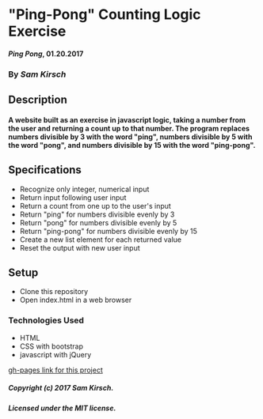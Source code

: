 # "Ping-Pong" Counting Logic Exercise

#### _Ping Pong_, 01.20.2017

### By _Sam Kirsch_

## Description

#### A website built as an exercise in javascript logic, taking a number from the user and returning a count up to that number. The program replaces numbers divisible by 3 with the word "ping", numbers divisible by 5 with the word "pong", and numbers divisible by 15 with the word "ping-pong".

## Specifications

* Recognize only integer, numerical input
* Return input following user input
* Return a count from one up to the user's input
* Return "ping" for numbers divisible evenly by 3
* Return "pong" for numbers divisible evenly by 5
* Return "ping-pong" for numbers divisible evenly by 15
* Create a new list element for each returned value
* Reset the output with new user input

## Setup

* Clone this repository
* Open index.html in a web browser

### Technologies Used

* HTML
* CSS with bootstrap
* javascript with jQuery

[gh-pages link for this project](https://denalisk.github.io/ping-pong)

##### Copyright (c) 2017 Sam Kirsch.

##### Licensed under the MIT license.
